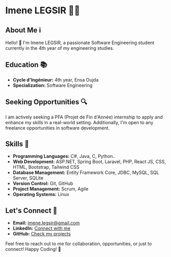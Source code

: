 # Imene LEGSIR 👩‍💻

## About Me ℹ️

Hello! 👋 I'm Imene LEGSIR, a passionate Software Engineering student currently in the 4th year of my engineering studies.

## Education 📚

- **Cycle d'Ingénieur:** 4th year, Ensa Oujda
- **Specialization:** Software Engineering

## Seeking Opportunities 🔍

I am actively seeking a PFA (Projet de Fin d'Année) internship to apply and enhance my skills in a real-world setting. Additionally, I'm open to any freelance opportunities in software development.

## Skills 💼

- **Programming Languages:** C#, Java, C, Python..
- **Web Development:** ASP.NET, Spring Boot, Laravel, PHP, React JS, CSS, HTML, Bootstrap, Tailwind CSS
- **Database Management:** Entity Framework Core, JDBC, MySQL, SQL Server, SQLite
- **Version Control:** Git, GitHub
- **Project Management:** Scrum, Agile
- **Operating Systems:** Linux

## Let's Connect 🤝

- **Email:** imene.legsir@gmail.com
- **LinkedIn:** [Connect with me](https://www.linkedin.com/in/imane-legsir-338242210/)
- **GitHub:** [Check my projects](https://github.com/ImeneLEG)

Feel free to reach out to me for collaboration, opportunities, or just to connect! Happy Coding! 🚀
